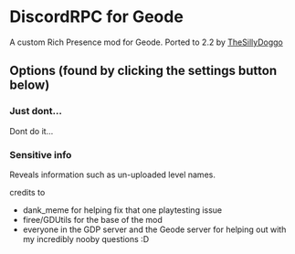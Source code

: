 # DiscordRPC for Geode

A custom Rich Presence mod for Geode.
Ported to 2.2 by [TheSillyDoggo](user:TheSillyDoggo)

## Options (found by clicking the settings button below)

### Just dont...
Dont do it...

### Sensitive info
Reveals information such as un-uploaded level names.


credits to
- dank_meme for helping fix that one playtesting issue
- firee/GDUtils for the base of the mod
- everyone in the GDP server and the Geode server for helping out with my incredibly nooby questions :D
